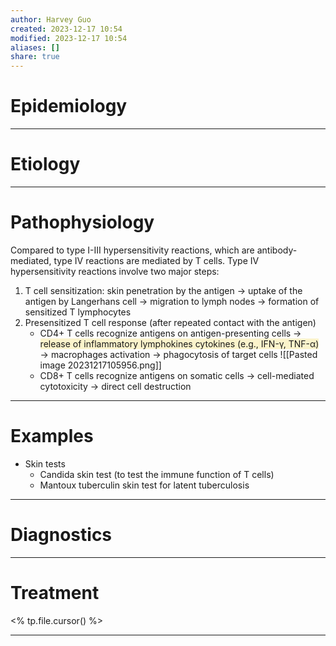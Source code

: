 ```yaml
---
author: Harvey Guo
created: 2023-12-17 10:54
modified: 2023-12-17 10:54
aliases: []
share: true
---
```

# Epidemiology


---
# Etiology


---
# Pathophysiology
Compared to type I-III hypersensitivity reactions, which are antibody-mediated, type IV reactions are mediated by T cells. Type IV hypersensitivity reactions involve two major steps:
1. T cell sensitization: skin penetration by the antigen → uptake of the antigen by Langerhans cell → migration to lymph nodes → formation of sensitized T lymphocytes
2. Presensitized T cell response (after repeated contact with the antigen)
	- CD4+ T cells recognize antigens on antigen-presenting cells → <span style="background:rgba(240, 200, 0, 0.2)">release of inflammatory lymphokines cytokines (e.g., IFN-γ, TNF-α)</span> → macrophages activation → phagocytosis of target cells ![[Pasted image 20231217105956.png]]
	- CD8+ T cells recognize antigens on somatic cells → cell-mediated cytotoxicity → direct cell destruction 

---
# Examples
- Skin tests
	- Candida skin test (to test the immune function of T cells)
	- Mantoux tuberculin skin test for latent tuberculosis

---
# Diagnostics


---
# Treatment
<% tp.file.cursor() %>

---
